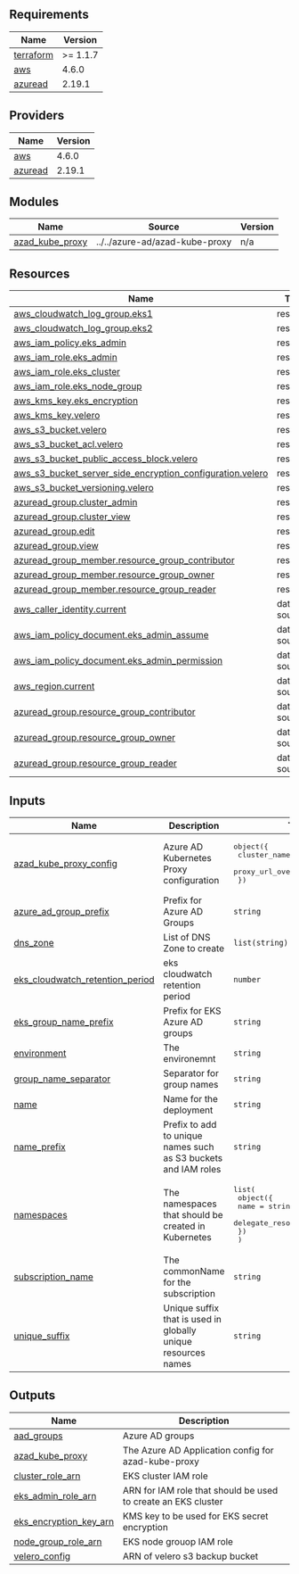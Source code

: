 ## Requirements

| Name | Version |
|------|---------|
| <a name="requirement_terraform"></a> [terraform](#requirement\_terraform) | >= 1.1.7 |
| <a name="requirement_aws"></a> [aws](#requirement\_aws) | 4.6.0 |
| <a name="requirement_azuread"></a> [azuread](#requirement\_azuread) | 2.19.1 |

## Providers

| Name | Version |
|------|---------|
| <a name="provider_aws"></a> [aws](#provider\_aws) | 4.6.0 |
| <a name="provider_azuread"></a> [azuread](#provider\_azuread) | 2.19.1 |

## Modules

| Name | Source | Version |
|------|--------|---------|
| <a name="module_azad_kube_proxy"></a> [azad\_kube\_proxy](#module\_azad\_kube\_proxy) | ../../azure-ad/azad-kube-proxy | n/a |

## Resources

| Name | Type |
|------|------|
| [aws_cloudwatch_log_group.eks1](https://registry.terraform.io/providers/hashicorp/aws/4.6.0/docs/resources/cloudwatch_log_group) | resource |
| [aws_cloudwatch_log_group.eks2](https://registry.terraform.io/providers/hashicorp/aws/4.6.0/docs/resources/cloudwatch_log_group) | resource |
| [aws_iam_policy.eks_admin](https://registry.terraform.io/providers/hashicorp/aws/4.6.0/docs/resources/iam_policy) | resource |
| [aws_iam_role.eks_admin](https://registry.terraform.io/providers/hashicorp/aws/4.6.0/docs/resources/iam_role) | resource |
| [aws_iam_role.eks_cluster](https://registry.terraform.io/providers/hashicorp/aws/4.6.0/docs/resources/iam_role) | resource |
| [aws_iam_role.eks_node_group](https://registry.terraform.io/providers/hashicorp/aws/4.6.0/docs/resources/iam_role) | resource |
| [aws_kms_key.eks_encryption](https://registry.terraform.io/providers/hashicorp/aws/4.6.0/docs/resources/kms_key) | resource |
| [aws_kms_key.velero](https://registry.terraform.io/providers/hashicorp/aws/4.6.0/docs/resources/kms_key) | resource |
| [aws_s3_bucket.velero](https://registry.terraform.io/providers/hashicorp/aws/4.6.0/docs/resources/s3_bucket) | resource |
| [aws_s3_bucket_acl.velero](https://registry.terraform.io/providers/hashicorp/aws/4.6.0/docs/resources/s3_bucket_acl) | resource |
| [aws_s3_bucket_public_access_block.velero](https://registry.terraform.io/providers/hashicorp/aws/4.6.0/docs/resources/s3_bucket_public_access_block) | resource |
| [aws_s3_bucket_server_side_encryption_configuration.velero](https://registry.terraform.io/providers/hashicorp/aws/4.6.0/docs/resources/s3_bucket_server_side_encryption_configuration) | resource |
| [aws_s3_bucket_versioning.velero](https://registry.terraform.io/providers/hashicorp/aws/4.6.0/docs/resources/s3_bucket_versioning) | resource |
| [azuread_group.cluster_admin](https://registry.terraform.io/providers/hashicorp/azuread/2.19.1/docs/resources/group) | resource |
| [azuread_group.cluster_view](https://registry.terraform.io/providers/hashicorp/azuread/2.19.1/docs/resources/group) | resource |
| [azuread_group.edit](https://registry.terraform.io/providers/hashicorp/azuread/2.19.1/docs/resources/group) | resource |
| [azuread_group.view](https://registry.terraform.io/providers/hashicorp/azuread/2.19.1/docs/resources/group) | resource |
| [azuread_group_member.resource_group_contributor](https://registry.terraform.io/providers/hashicorp/azuread/2.19.1/docs/resources/group_member) | resource |
| [azuread_group_member.resource_group_owner](https://registry.terraform.io/providers/hashicorp/azuread/2.19.1/docs/resources/group_member) | resource |
| [azuread_group_member.resource_group_reader](https://registry.terraform.io/providers/hashicorp/azuread/2.19.1/docs/resources/group_member) | resource |
| [aws_caller_identity.current](https://registry.terraform.io/providers/hashicorp/aws/4.6.0/docs/data-sources/caller_identity) | data source |
| [aws_iam_policy_document.eks_admin_assume](https://registry.terraform.io/providers/hashicorp/aws/4.6.0/docs/data-sources/iam_policy_document) | data source |
| [aws_iam_policy_document.eks_admin_permission](https://registry.terraform.io/providers/hashicorp/aws/4.6.0/docs/data-sources/iam_policy_document) | data source |
| [aws_region.current](https://registry.terraform.io/providers/hashicorp/aws/4.6.0/docs/data-sources/region) | data source |
| [azuread_group.resource_group_contributor](https://registry.terraform.io/providers/hashicorp/azuread/2.19.1/docs/data-sources/group) | data source |
| [azuread_group.resource_group_owner](https://registry.terraform.io/providers/hashicorp/azuread/2.19.1/docs/data-sources/group) | data source |
| [azuread_group.resource_group_reader](https://registry.terraform.io/providers/hashicorp/azuread/2.19.1/docs/data-sources/group) | data source |

## Inputs

| Name | Description | Type | Default | Required |
|------|-------------|------|---------|:--------:|
| <a name="input_azad_kube_proxy_config"></a> [azad\_kube\_proxy\_config](#input\_azad\_kube\_proxy\_config) | Azure AD Kubernetes Proxy configuration | <pre>object({<br>    cluster_name_prefix = string<br>    proxy_url_override  = string<br>  })</pre> | <pre>{<br>  "cluster_name_prefix": "eks",<br>  "proxy_url_override": ""<br>}</pre> | no |
| <a name="input_azure_ad_group_prefix"></a> [azure\_ad\_group\_prefix](#input\_azure\_ad\_group\_prefix) | Prefix for Azure AD Groups | `string` | `"az"` | no |
| <a name="input_dns_zone"></a> [dns\_zone](#input\_dns\_zone) | List of DNS Zone to create | `list(string)` | n/a | yes |
| <a name="input_eks_cloudwatch_retention_period"></a> [eks\_cloudwatch\_retention\_period](#input\_eks\_cloudwatch\_retention\_period) | eks cloudwatch retention period | `number` | `30` | no |
| <a name="input_eks_group_name_prefix"></a> [eks\_group\_name\_prefix](#input\_eks\_group\_name\_prefix) | Prefix for EKS Azure AD groups | `string` | `"eks"` | no |
| <a name="input_environment"></a> [environment](#input\_environment) | The environemnt | `string` | n/a | yes |
| <a name="input_group_name_separator"></a> [group\_name\_separator](#input\_group\_name\_separator) | Separator for group names | `string` | `"-"` | no |
| <a name="input_name"></a> [name](#input\_name) | Name for the deployment | `string` | n/a | yes |
| <a name="input_name_prefix"></a> [name\_prefix](#input\_name\_prefix) | Prefix to add to unique names such as S3 buckets and IAM roles | `string` | `"xks"` | no |
| <a name="input_namespaces"></a> [namespaces](#input\_namespaces) | The namespaces that should be created in Kubernetes | <pre>list(<br>    object({<br>      name                    = string<br>      delegate_resource_group = bool<br>    })<br>  )</pre> | n/a | yes |
| <a name="input_subscription_name"></a> [subscription\_name](#input\_subscription\_name) | The commonName for the subscription | `string` | n/a | yes |
| <a name="input_unique_suffix"></a> [unique\_suffix](#input\_unique\_suffix) | Unique suffix that is used in globally unique resources names | `string` | n/a | yes |

## Outputs

| Name | Description |
|------|-------------|
| <a name="output_aad_groups"></a> [aad\_groups](#output\_aad\_groups) | Azure AD groups |
| <a name="output_azad_kube_proxy"></a> [azad\_kube\_proxy](#output\_azad\_kube\_proxy) | The Azure AD Application config for azad-kube-proxy |
| <a name="output_cluster_role_arn"></a> [cluster\_role\_arn](#output\_cluster\_role\_arn) | EKS cluster IAM role |
| <a name="output_eks_admin_role_arn"></a> [eks\_admin\_role\_arn](#output\_eks\_admin\_role\_arn) | ARN for IAM role that should be used to create an EKS cluster |
| <a name="output_eks_encryption_key_arn"></a> [eks\_encryption\_key\_arn](#output\_eks\_encryption\_key\_arn) | KMS key to be used for EKS secret encryption |
| <a name="output_node_group_role_arn"></a> [node\_group\_role\_arn](#output\_node\_group\_role\_arn) | EKS node grouop IAM role |
| <a name="output_velero_config"></a> [velero\_config](#output\_velero\_config) | ARN of velero s3 backup bucket |
